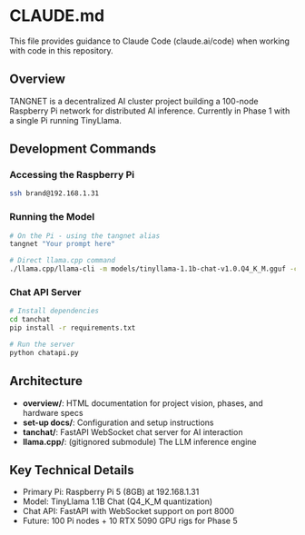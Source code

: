 # CLAUDE.md

This file provides guidance to Claude Code (claude.ai/code) when working with code in this repository.

## Overview

TANGNET is a decentralized AI cluster project building a 100-node Raspberry Pi network for distributed AI inference. Currently in Phase 1 with a single Pi running TinyLlama.

## Development Commands

### Accessing the Raspberry Pi
```bash
ssh brand@192.168.1.31
```

### Running the Model
```bash
# On the Pi - using the tangnet alias
tangnet "Your prompt here"

# Direct llama.cpp command
./llama.cpp/llama-cli -m models/tinyllama-1.1b-chat-v1.0.Q4_K_M.gguf -c 2048 -t 4 -ngl 33 --no-display-prompt -p "prompt"
```

### Chat API Server
```bash
# Install dependencies
cd tanchat
pip install -r requirements.txt

# Run the server
python chatapi.py
```

## Architecture

- **overview/**: HTML documentation for project vision, phases, and hardware specs
- **set-up docs/**: Configuration and setup instructions
- **tanchat/**: FastAPI WebSocket chat server for AI interaction
- **llama.cpp/**: (gitignored submodule) The LLM inference engine

## Key Technical Details

- Primary Pi: Raspberry Pi 5 (8GB) at 192.168.1.31
- Model: TinyLlama 1.1B Chat (Q4_K_M quantization)
- Chat API: FastAPI with WebSocket support on port 8000
- Future: 100 Pi nodes + 10 RTX 5090 GPU rigs for Phase 5